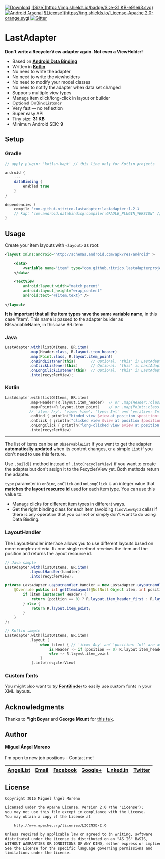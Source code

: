 [![Download](https://api.bintray.com/packages/moreno/maven/lastadapter/images/download.svg)](https://bintray.com/moreno/maven/lastadapter/_latestVersion)
[![Size](https://img.shields.io/badge/Size-31 KB-e91e63.svg)](http://www.methodscount.com/?lib=com.github.nitrico.lastadapter%3Alastadapter%3A%2B)
[![Android Arsenal](https://img.shields.io/badge/Android%20Arsenal-LastAdapter-brightgreen.svg?style=flat)](http://android-arsenal.com/details/1/3810)
[![License](https://img.shields.io/:License-Apache 2.0-orange.svg)](http://www.apache.org/licenses/LICENSE-2.0.html)
[![Gitter](https://badges.gitter.im/nitrico/LastAdapter.svg)](https://gitter.im/nitrico/LastAdapter?utm_source=badge&utm_medium=badge&utm_campaign=pr-badge)

# LastAdapter

**Don't write a RecyclerView adapter again. Not even a ViewHolder!**

* Based on [**Android Data Binding**](https://developer.android.com/topic/libraries/data-binding/index.html)
* Written in [**Kotlin**](http://kotlinlang.org)
* No need to write the adapter
* No need to write the viewholders
* No need to modify your model classes
* No need to notify the adapter when data set changed
* Supports multiple view types
* Manage item click/long-click in layout or builder
* Optional OnBindListener
* Very fast — no reflection
* Super easy API
* Tiny size: **31 KB**
* Minimum Android SDK: **9**


## Setup

### Gradle

```gradle
// apply plugin: 'kotlin-kapt' // this line only for Kotlin projects

android {
    ...
    dataBinding { 
        enabled true 
    }
}

dependencies {
    compile 'com.github.nitrico.lastadapter:lastadapter:1.2.3
    // kapt 'com.android.databinding:compiler:GRADLE_PLUGIN_VERSION' // this line only for Kotlin projects
}
```


## Usage

Create your item layouts with `<layout>` as root:

```xml
<layout xmlns:android="http://schemas.android.com/apk/res/android" >

    <data>
        <variable name="item" type="com.github.nitrico.lastadapterproject.item.Header" />
    </data>
    
    <TextView
        android:layout_width="match_parent"
        android:layout_height="wrap_content"
        android:text="@{item.text}" />
        
</layout>
```

**It is important that all the item types have the same variable name**, in this case "item". 
This name is passed to the adapter builder as BR.variableName, in this case BR.item:

### Java

```java
LastAdapter.with(listOfItems, BR.item)
           .map(Header.class, R.layout.item_header)
           .map(Point.class, R.layout.item_point)
           .onBindListener(this)       // Optional. 'this' is LastAdapter.OnBindListener
           .onClickListener(this)      // Optional. 'this' is LastAdapter.OnClickListener
           .onLongClickListener(this)  // Optional. 'this' is LastAdapter.OnLongClickListener
           .into(recyclerView);
```

### Kotlin

```kotlin
LastAdapter.with(listOfItems, BR.item)
           .map<Header>(R.layout.item_header)  // or .map(Header::class.java, R.layout.item_header)
           .map<Point>(R.layout.item_point)    // or .map(Point::class.java, R.layout.item_point)
           // 'item: Any', 'view: View', 'type: Int' and 'position: Int' are available inside the lambdas
           .onBind { println("binded view $view at position $position: $item") }             // Optional
           .onClick { println("clicked view $view at position $position: $item") }           // Optional
           .onLongClick { println("long-clicked view $view at position $position: $item") }  // Optional
           .into(recyclerView)
```
---

The list of items can be an `ObservableList` if you want to get the adapter **automatically updated** when its content changes, or a simple `List` if you don't need to use this feature.

Use `.build()` method instead of `.into(recyclerView)` if you want to create the adapter but don't assign it to the RecyclerView yet. Both methods return the adapter.

`type` parameter in `onBind`, `onClick` and `onLongClick` is an integer value that **matches the layout resource id** used for each item type. You can use this value to:
* Manage clicks for different item types in different ways.
* Get the right binding class for each item (avoiding `findViewById` calls) if there is any operation that you cannot or simply don't want to do using Data Binding.

### LayoutHandler

The LayoutHandler interface allows you to use different layouts based on more complex criteria. Its one single method receives the item and the position and returns the layout resource id.

```java
// Java sample
LastAdapter.with(listOfItems, BR.item)
           .layoutHandler(handler)
           .into(recyclerView);

private LastAdapter.LayoutHandler handler = new LastAdapter.LayoutHandler() {
    @Override public int getItemLayout(@NotNull Object item, int position) {
        if (item instanceof Header) {
            return (position == 0) ? R.layout.item_header_first : R.layout.item_header;
        } else {
            return R.layout.item_point;
        }
    }
};
```
```kotlin
// Kotlin sample
LastAdapter.with(listOfItems, BR.item)
           .layout { 
                when (item) { // 'item: Any' and 'position: Int' are available inside the lambda
                    is Header -> if (position == 0) R.layout.item_header_first else R.layout.item_header
                    else -> R.layout.item_point 
                }
            }.into(recyclerView)
```

### Custom fonts

You might also want to try [**FontBinder**](https://github.com/nitrico/FontBinder) to easily use custom fonts in your XML layouts.


## Acknowledgments

Thanks to **Yigit Boyar** and **George Mount** for [this talk](https://realm.io/news/data-binding-android-boyar-mount/).


## Author

#### Miguel Ángel Moreno

I'm open to new job positions - Contact me!

|[AngelList](https://angel.co/miguelangelmoreno)|[Email](mailto:nitrico@gmail.com)|[Facebook](https://www.facebook.com/miguelangelmoreno)|[Google+](https://plus.google.com/+Miguel%C3%81ngelMorenoS) |[Linked.in](https://www.linkedin.com/in/morenomiguelangel)|[Twitter](https://twitter.com/nitrico/)
|---|---|---|---|---|---|


## License

```txt
Copyright 2016 Miguel Ángel Moreno

Licensed under the Apache License, Version 2.0 (the "License");
you may not use this file except in compliance with the License.
You may obtain a copy of the License at

    http://www.apache.org/licenses/LICENSE-2.0

Unless required by applicable law or agreed to in writing, software
distributed under the License is distributed on an "AS IS" BASIS,
WITHOUT WARRANTIES OR CONDITIONS OF ANY KIND, either express or implied.
See the License for the specific language governing permissions and
limitations under the License.
```
